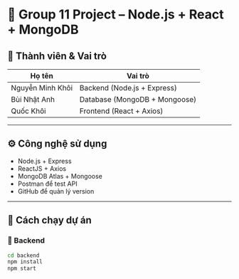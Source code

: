 # 🌿 Group 11 Project – Node.js + React + MongoDB

## 👥 Thành viên & Vai trò
| Họ tên | Vai trò |
|--------|----------|
| Nguyễn Minh Khôi | Backend (Node.js + Express) |
| Bùi Nhật Anh | Database (MongoDB + Mongoose) |
| Quốc Khôi | Frontend (React + Axios) |

---

## ⚙️ Công nghệ sử dụng
- Node.js + Express  
- ReactJS + Axios  
- MongoDB Atlas + Mongoose  
- Postman để test API  
- GitHub để quản lý version  

---

## 🚀 Cách chạy dự án

### 🔹 Backend
```bash
cd backend
npm install
npm start
